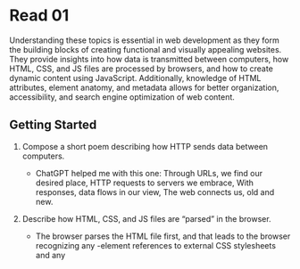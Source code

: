 # Read 01

Understanding these topics is essential in web development as they form the building blocks of creating functional and visually appealing websites. They provide insights into how data is transmitted between computers, how HTML, CSS, and JS files are processed by browsers, and how to create dynamic content using JavaScript. Additionally, knowledge of HTML attributes, element anatomy, and metadata allows for better organization, accessibility, and search engine optimization of web content. 

## Getting Started

1. Compose a short poem describing how HTTP sends data between computers.
   - ChatGPT helped me with this one:
    Through URLs, we find our desired place,
    HTTP requests to servers we embrace,
    With responses, data flows in our view,
    The web connects us, old and new.
   
2. Describe how HTML, CSS, and JS files are “parsed” in the browser.
   - The browser parses the HTML file first, and that leads to the browser recognizing any <link>-element references to external CSS stylesheets and any <script>-element references to scripts.
    As the browser parses the HTML, it sends requests back to the server for any CSS files it has found from <link> elements, and any JavaScript files it has found from <script> elements, and from those, then parses the CSS and JavaScript.
    The browser generates an in-memory DOM tree from the parsed HTML, generates an in-memory CSSOM structure from the parsed CSS, and compiles and executes the parsed JavaScript.
    As the browser builds the DOM tree and applies the styles from the CSSOM tree and executes the JavaScript, a visual representation of the page is painted 
    to the screen, and the user sees the page content and can begin to interact with it.
    
    Source: https://developer.mozilla.org/en-US/docs/Learn/Getting_started_with_the_web/How_the_Web_works

3. How can you find images to add to a Website?
   - To choose an image, go to Google Images and search for something suitable.
   
   Source: https://developer.mozilla.org/en-US/docs/Learn/Getting_started_with_the_web/What_will_your_website_look_like

4. How do you create a String vs a Number in JavaScript?
   - We use a similar structure to create both, but when we create a String we enclose the value in single or double quote marks. 
  
5. What is a Variable and why are they important in JavaScript?
   - Variable - is a name we give to a certain data type value to store it. 


## Introduction to HTML

1. What is an HTML attribute?
   - Additional information that goes inside an opening tag.
  
2. Describe the Anatomy of an HTMl element.
   - <Opening tag>content<closing tag>
3. What is the Difference between <article> and <section> element tags?
   - <article> encloses a block of related content that makes sense on its own without the rest of the page (e.g., a single blog post).
     <section> is similar to <article>, but it is more for grouping together a single part of the page that constitutes one single piece of functionality (e.g., a mini map, or a set of article headlines and summaries), or a theme. 

    Source: https://developer.mozilla.org/en-US/docs/Learn/HTML/Introduction_to_HTML/Document_and_website_structure

4. What Elements does a “typical” website include?
   - Header, navigation bar, content sections, images and media, footer, contact information.
  
5. How does metadata influence Search Engine Optimization?
   - Many <meta> elements include name and content attributes:
    name specifies the type of meta element it is; what type of information it contains. Specifying a description that includes keywords relating to the content of your page is useful as it has the potential to make your page appear higher in relevant searches performed in search engines (such activities are termed Search Engine Optimization, or SEO.)

    Source: https://developer.mozilla.org/en-US/docs/Learn/HTML/Introduction_to_HTML/The_head_metadata_in_HTML

6. How is the <meta> HTML tag used when specifying metadata?
   - The <meta> HTML tag is used to specify metadata or additional information about an HTML document. Metadata provides information about the document itself, such as its title, character encoding, author, description, keywords, and more. 
  
    Source: ChatGPT

## Things I want to know more about
Coming soon...
